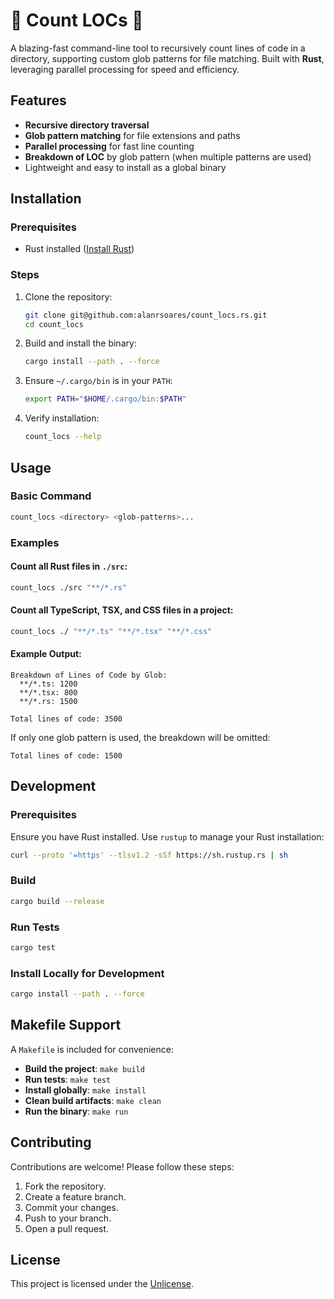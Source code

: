 # 🦀 Count LOCs 🦀

A blazing-fast command-line tool to recursively count lines of code in a directory, supporting custom glob patterns for file matching. Built with **Rust**, leveraging parallel processing for speed and efficiency.

## Features

- **Recursive directory traversal**
- **Glob pattern matching** for file extensions and paths
- **Parallel processing** for fast line counting
- **Breakdown of LOC** by glob pattern (when multiple patterns are used)
- Lightweight and easy to install as a global binary

## Installation

### Prerequisites

- Rust installed ([Install Rust](https://www.rust-lang.org/tools/install))

### Steps

1. Clone the repository:

   ```bash
   git clone git@github.com:alanrsoares/count_locs.rs.git
   cd count_locs
   ```

2. Build and install the binary:

   ```bash
   cargo install --path . --force
   ```

3. Ensure `~/.cargo/bin` is in your `PATH`:

   ```bash
   export PATH="$HOME/.cargo/bin:$PATH"
   ```

4. Verify installation:
   ```bash
   count_locs --help
   ```

## Usage

### Basic Command

```bash
count_locs <directory> <glob-patterns>...
```

### Examples

#### Count all Rust files in `./src`:

```bash
count_locs ./src "**/*.rs"
```

#### Count all TypeScript, TSX, and CSS files in a project:

```bash
count_locs ./ "**/*.ts" "**/*.tsx" "**/*.css"
```

#### Example Output:

```plaintext
Breakdown of Lines of Code by Glob:
  **/*.ts: 1200
  **/*.tsx: 800
  **/*.rs: 1500

Total lines of code: 3500
```

If only one glob pattern is used, the breakdown will be omitted:

```plaintext
Total lines of code: 1500
```

## Development

### Prerequisites

Ensure you have Rust installed. Use `rustup` to manage your Rust installation:

```bash
curl --proto '=https' --tlsv1.2 -sSf https://sh.rustup.rs | sh
```

### Build

```bash
cargo build --release
```

### Run Tests

```bash
cargo test
```

### Install Locally for Development

```bash
cargo install --path . --force
```

## Makefile Support

A `Makefile` is included for convenience:

- **Build the project**: `make build`
- **Run tests**: `make test`
- **Install globally**: `make install`
- **Clean build artifacts**: `make clean`
- **Run the binary**: `make run`

## Contributing

Contributions are welcome! Please follow these steps:

1. Fork the repository.
2. Create a feature branch.
3. Commit your changes.
4. Push to your branch.
5. Open a pull request.

## License

This project is licensed under the [Unlicense](LICENSE.md).
